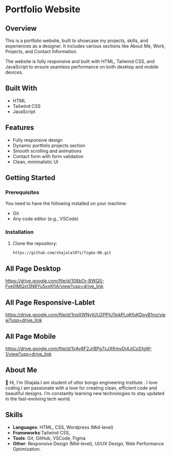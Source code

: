 # Portfolio Website

## Overview
This is a portfolio website, built to showcase my projects, skills, and experiences as a designer. It includes various sections like About Me, Work, Projects, and Contact Information.

The website is fully responsive and built with HTML, Tailwind CSS, and JavaScript to ensure seamless performance on both desktop and mobile devices.

## Built With
- HTML
- Tailwind CSS
- JavaScript

## Features
- Fully responsive design
- Dynamic portfolio projects section
- Smooth scrolling and animations
- Contact form with form validation
- Clean, minimalistic UI

## Getting Started

### Prerequisites
You need to have the following installed on your machine:
- Git
- Any code editor (e.g., VSCode)

### Installation
1. Clone the repository:
   ```bash
   https://github.com/shajalal07s/figma-06.git

 ## All Page Desktop

https://drive.google.com/file/d/108bOr-BWQS-Fve0lMQxt3N8Yu5xxKfiA/view?usp=drive_link

## All Page Responsive-Lablet

https://drive.google.com/file/d/1nqXWNytUU2PPjU1lokPLqKfoKDpyB1no/view?usp=drive_link

## All Page Mobile
https://drive.google.com/file/d/1irAy8F2JrBPg7xJXKmvDj4JjCsS1gW-1/view?usp=drive_link


## About Me

👋 Hi, I'm Shajala.I am student of uttor bongo engineering institute . I love coding.I am passionate with a love for creating clean, efficient code and beautiful designs. I’m constantly learning new technologies to stay updated in the fast-evolving tech world.

## Skills

- **Languages**: HTML, CSS, Wordpress (Mid-level)
- **Frameworks**:Tailwind CSS,
- **Tools**: Git, GitHub, VSCode, Figma
- **Other**: Responsive Design (Mid-level), UI/UX Design, Web Performance Optimization.

